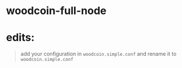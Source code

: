 # woodcoin-full-node
# edits:
> add your configuration in `woodcoin.simple.conf` and rename it to `woodcoin.simple.conf`
